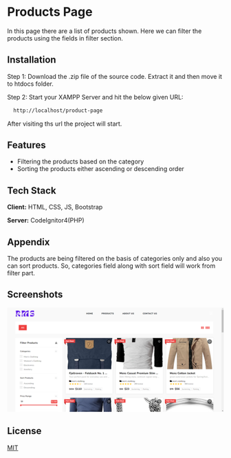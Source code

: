 
# Products Page

In this page there are a list of products shown. Here we can filter the products using the fields in filter section.


## Installation

Step 1: Download the .zip file of the source code. Extract it and then move it to htdocs folder.

Step 2: Start your XAMPP Server and hit the below given URL:
```bash
  http://localhost/product-page
```

After visiting ths url the project will start.
    
## Features

- Filtering the products based on the category
- Sorting the products either ascending or descending order



## Tech Stack

**Client:** HTML, CSS, JS, Bootstrap

**Server:** CodeIgnitor4(PHP)


## Appendix

The products are being filtered on the basis of categories only and also you can sort products. So, categories field along with sort field will work from filter part.


## Screenshots

![App Screenshot](assets/images/Output.png)


## License

[MIT](https://choosealicense.com/licenses/mit/)

